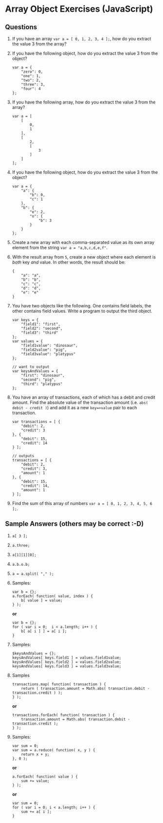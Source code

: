 # Array Object Exercises (JavaScript)

## Questions

1. If you have an array `var a = [ 0, 1, 2, 3, 4 ];`, how do you extract the value 3 from the array?

2. If you have the following object, how do you extract the value 3 from the object?

    ```
    var a = {
        "zero": 0,
        "one": 1,
        "two": 2,
        "three": 3,
        "four": 4
    };
    ```

3. If you have the following array, how do you extract the value 3 from the array?

    ```
    var a = [
        [
            0,
            1
        ],
        [
            2,
            [
                3
            ]
        ]
    ];
    ```

4. If you have the following object, how do you extract the value 3 from the object?

    ```
    var a = {
        "a": {
            "b": 0,
            "c": 1
        },
        "b": {
            "e": 2,
            "o": {
                "b": 3
            }
        }
    };
    ```

5. Create a new array with each comma-separated value as its own array element from the string `var a = "a,b,c,d,e,f"`.

6. With the result array from `5`, create a new object where each element is *both* key *and* value. In other words, the result should be:

    ```
    {
        "a": "a",
        "b": "b",
        "c": "c",
        "d": "d",
        "e": "e"
    }
    ```

7. You have two objects like the following. One contains field labels, the other contains field values. Write a program to output the third object.

    ```
    var keys = {
        "field1": "first",
        "field2": "second",
        "field3": "third"
    };
    var values = {
        "field1value": "dinosaur",
        "field2value": "pig",
        "field3value": "platypus"
    };

    // want to output
    var keysAndValues = {
        "first": "dinosaur",
        "second": "pig",
        "third": "platypus"
    };
    ```

8. You have an array of transactions, each of which has a debit and credit amount. Find the absolute value of the transaction amount (i.e. `abs( debit - credit )`) and add it as a new `key=>value` pair to each transaction.

    ```
    var transactions = [ {
        "debit": 2,
        "credit": 3
    }, {
        "debit": 15,
        "credit": 14
    } ];

    // outputs
    transactions = [ {
        "debit": 2,
        "credit": 3,
        "amount": 1
    }, {
        "debit": 15,
        "credit": 14,
        "amount": 1
    } ];
    ```

9. Find the sum of this array of numbers `var a = [ 0, 1, 2, 3, 4, 5, 6 ];`.

## Sample Answers (others may be correct :-D)

1. `a[ 3 ];`

2. `a.three;`

3. `a[1][1][0];`

4. `a.b.o.b;`

5. `a = a.split( "," );`

6. Samples:

    ```
    var b = {};
    a.forEach( function( value, index ) {
        b[ value ] = value;
    } );
    ```

    **or**

    ```
    var b = {};
    for ( var i = 0;  i < a.length; i++ ) {
        b[ a[ i ] ] = a[ i ];
    }
    ```

7. Samples:

    ```
    $keysAndValues = {};
    keysAndValues[ keys.field1 ] = values.field1value;
    keysAndValues[ keys.field2 ] = values.field2value;
    keysAndValues[ keys.field3 ] = values.field3value;
    ```

8. Samples

    ```
    transactions.map( function( transaction ) {
        return ( transaction.amount = Math.abs( transaction.debit - transaction.credit ) );
    } );

    ```

    **or**

    ```
    transactions.forEach( function( transaction ) {
        transaction.amount = Math.abs( transaction.debit - transaction.credit );
    } );
    ```

9. Samples:

    ```
    var sum = 0;
    var sum = a.reduce( function( x, y ) {
        return x + y;
    }, 0 );
    ```

    **or**

    ```
    a.forEach( function( value ) {
        sum += value;
    } );
    ```

    **or**

    ```
    var sum = 0;
    for ( var i = 0; i < a.length; i++ ) {
        sum += a[ i ];
    }
    ```
